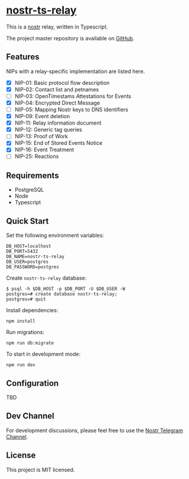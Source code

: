 # [nostr-ts-relay](https://github.com/Cameri/nostr-ts-relay)

This is a [nostr](https://github.com/fiatjaf/nostr) relay, written in
Typescript.

The project master repository is available on [GitHub](https://github.com/Cameri/nostr-ts-relay).

## Features

NIPs with a relay-specific implementation are listed here.

- [x] NIP-01: Basic protocol flow description
- [x] NIP-02: Contact list and petnames
- [ ] NIP-03: OpenTimestams Attestations for Events
- [x] NIP-04: Encrypted Direct Message
- [ ] NIP-05: Mapping Nostr keys to DNS identifiers
- [x] NIP-09: Event deletion
- [x] NIP-11: Relay information document
- [x] NIP-12: Generic tag queries
- [ ] NIP-13: Proof of Work
- [x] NIP-15: End of Stored Events Notice
- [x] NIP-16: Event Treatment
- [ ] NIP-25: Reactions

## Requirements

- PostgreSQL
- Node
- Typescript

## Quick Start

Set the following environment variables:

  ```
  DB_HOST=localhost
  DB_PORT=5432
  DB_NAME=nostr-ts-relay
  DB_USER=postgres
  DB_PASSWORD=postgres
  ```

Create `nostr-ts-relay` database:

  ```
  $ psql -h $DB_HOST -p $DB_PORT -U $DB_USER -W
  postgres=# create database nostr-ts-relay;
  postgres=# quit
  ```

Install dependencies:

  ```
  npm install
  ```

Run migrations:

  ```
  npm run db:migrate
  ```

To start in development mode:

  ```
  npm run dev
  ```

## Configuration

TBD

## Dev Channel

For development discussions, please feel free to use the [Nostr Telegram Channel](https://t.me/nostr_protocol).

## License

This project is MIT licensed.

